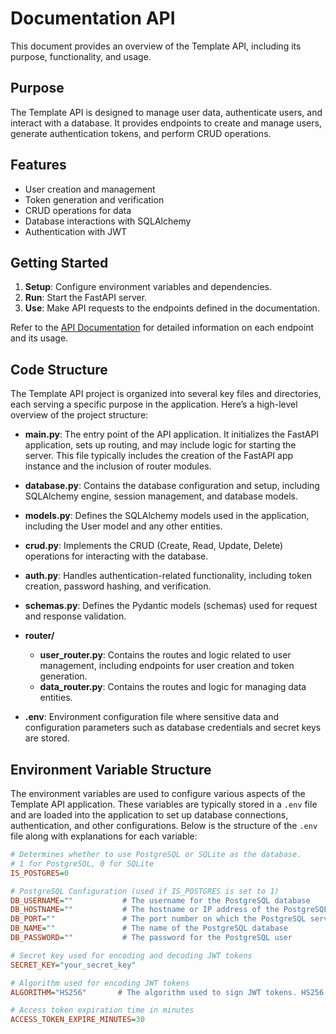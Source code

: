 # Documentation API


This document provides an overview of the Template API, including its purpose, functionality, and usage.

## Purpose

The Template API is designed to manage user data, authenticate users, and interact with a database. It provides endpoints to create and manage users, generate authentication tokens, and perform CRUD operations.

## Features

- User creation and management
- Token generation and verification
- CRUD operations for data
- Database interactions with SQLAlchemy
- Authentication with JWT

## Getting Started

1. **Setup**: Configure environment variables and dependencies.
2. **Run**: Start the FastAPI server.
3. **Use**: Make API requests to the endpoints defined in the documentation.

Refer to the [API Documentation](main.md) for detailed information on each endpoint and its usage.



## Code Structure

The Template API project is organized into several key files and directories, each serving a specific purpose in the application. Here’s a high-level overview of the project structure:

- **main.py**: The entry point of the API application. It initializes the FastAPI application, sets up routing, and may include logic for starting the server. This file typically includes the creation of the FastAPI app instance and the inclusion of router modules.

- **database.py**: Contains the database configuration and setup, including SQLAlchemy engine, session management, and database models.

- **models.py**: Defines the SQLAlchemy models used in the application, including the User model and any other entities.

- **crud.py**: Implements the CRUD (Create, Read, Update, Delete) operations for interacting with the database.

- **auth.py**: Handles authentication-related functionality, including token creation, password hashing, and verification.

- **schemas.py**: Defines the Pydantic models (schemas) used for request and response validation.

- **router/**
  - **user_router.py**: Contains the routes and logic related to user management, including endpoints for user creation and token generation.
  - **data_router.py**: Contains the routes and logic for managing data entities.

- **.env**: Environment configuration file where sensitive data and configuration parameters such as database credentials and secret keys are stored.


## Environment Variable Structure

The environment variables are used to configure various aspects of the Template API application. These variables are typically stored in a `.env` file and are loaded into the application to set up database connections, authentication, and other configurations. Below is the structure of the `.env` file along with explanations for each variable:

```ini
# Determines whether to use PostgreSQL or SQLite as the database.
# 1 for PostgreSQL, 0 for SQLite
IS_POSTGRES=0

# PostgreSQL Configuration (used if IS_POSTGRES is set to 1)
DB_USERNAME=""           # The username for the PostgreSQL database
DB_HOSTNAME=""           # The hostname or IP address of the PostgreSQL server
DB_PORT=""               # The port number on which the PostgreSQL server is listening
DB_NAME=""               # The name of the PostgreSQL database
DB_PASSWORD=""           # The password for the PostgreSQL user

# Secret key used for encoding and decoding JWT tokens
SECRET_KEY="your_secret_key"

# Algorithm used for encoding JWT tokens
ALGORITHM="HS256"       # The algorithm used to sign JWT tokens. HS256 is a common choice.

# Access token expiration time in minutes
ACCESS_TOKEN_EXPIRE_MINUTES=30